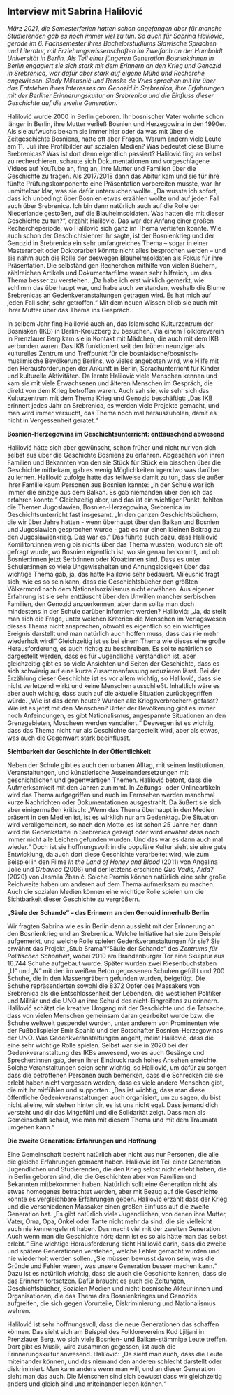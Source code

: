 ## Interview mit Sabrina Halilović

*März 2021, die Semesterferien hatten schon angefangen aber für manche Studierenden gab es noch immer viel zu tun. So auch für Sabrina Halilović, gerade im 6. Fachsemester ihres Bachelorstudiums Slawische Sprachen und Literatur, mit Erziehungswissenschaften im Zweifach an der Humboldt Universität in Berlin. Als Teil einer jüngeren Generation Bosniak:innen in Berlin engagiert sie sich stark mit dem Erinnern an den Krieg und Genozid in Srebrenica, war dafür aber stark auf eigene Mühe und Recherche angewiesen. Slady Mileusnić und Renske de Vries sprachen mit ihr über das Entstehen ihres Interesses am Genozid in Srebrenica, ihre Erfahrungen mit der Berliner Erinnerungskultur an Srebrenica und die Einfluss dieser Geschichte auf die zweite Generation.* 

Halilović wurde 2000 in Berlin geboren. Ihr bosnischer Vater wohnte schon länger in Berlin, ihre Mutter verließ Bosnien und Herzegowina in den 1990er. Als sie aufwuchs bekam sie immer hier oder da was mit über die Zeitgeschichte Bosniens, hatte oft aber Fragen. Warum ändern viele Leute am 11. Juli ihre Profilbilder auf sozialen Medien? Was bedeutet diese Blume Srebrenicas? Was ist dort denn eigentlich passiert? Halilović fing an selbst zu recherchieren, schaute sich Dokumentationen und vorgeschlagene Videos auf YouTube an, fing an, ihre Mutter und Familien über die Geschichte zu fragen. Als 2017/2018 dann das Abitur kam und sie für ihre fünfte Prüfungskomponente eine Präsentation vorbereiten musste, war ihr unmittelbar klar, was sie dafür untersuchen wollte. „Da wusste ich sofort, dass ich unbedingt über Bosnien etwas erzählen wollte und auf jeden Fall auch über Srebrenica. Ich bin dann natürlich auch auf die Rolle der Niederlande gestoßen, auf die Blauhelmsoldaten. Was hatten die mit dieser Geschichte zu tun?“, erzählt Halilovic. Das war der Anfang einer großen Rechercheperiode, wo Halilović sich ganz im Thema vertiefen konnte. Wie auch schon der Geschichtslehrer ihr sagte, ist der Bosnienkrieg und der Genozid in Srebrenica ein sehr umfangreiches Thema – sogar in einer Masterarbeit oder Doktorarbeit könnte nicht alles besprochen werden – und sie nahm auch die Rolle der deswegen Blauhelmsoldaten als Fokus für ihre Präsentation. Die selbständigen Recherchen mithilfe von vielen Büchern, zählreichen Artikels und Dokumentarfilme waren sehr hilfreich, um das Thema besser zu verstehen. „Da habe ich erst wirklich gemerkt, wie schlimm das überhaupt war, und habe auch verstanden, weshalb die Blume Srebrenicas an Gedenkveranstaltungen getragen wird. Es hat mich auf jeden Fall sehr, sehr getroffen.“ Mit dem neuen Wissen blieb sie auch mit ihrer Mutter über das Thema ins Gespräch. 

In selbem Jahr fing Halilović auch an, das Islamische Kulturzentrum der Bosniaken (IKB) in Berlin-Kreuzberg zu besuchen. Via einem Folkloreverein in Prenzlauer Berg kam sie in Kontakt mit Mädchen, die auch mit dem IKB verbunden waren. Das IKB funktioniert seit den frühen neunziger als kulturelles Zentrum und Treffpunkt für die bosniakische/bosnisch-muslimische Bevölkerung Berlins, wo vieles angeboten wird, wie Hilfe mit den Herausforderungen der Ankunft in Berlin, Sprachunterricht für Kinder und kulturelle Aktivitäten. Da lernte Halilović viele Menschen kennen und kam sie mit viele Erwachsenen und älteren Menschen im Gespräch, die direkt von dem Krieg betroffen waren. Auch sah sie, wie sehr sich das Kulturzentrum mit dem Thema Krieg und Genozid beschäftigt: „Das IKB erinnert jedes Jahr an Srebrenica, es werden viele Projekte gemacht, und man wird immer versucht, das Thema noch mal herauszuholen, damit es nicht in Vergessenheit geratet.“ 

**Bosnien-Herzegowina im Geschichtsunterricht: enttäuschend abwesend**

Halilović hätte sich aber gewünscht, schon früher und nicht nur von sich selbst aus über die Geschichte Bosniens zu erfahren. Abgesehen von ihren Familien und Bekannten von den sie Stück für Stück ein bisschen über die Geschichte mitbekam, gab es wenig Möglichkeiten irgendwo was darüber zu lernen. Halilović zufolge hatte das teilweise damit zu tun, dass sie außer ihrer Familie kaum Personen aus Bosnien kannte: „In der Schule war ich immer die einzige aus dem Balkan. Es gab niemanden über den ich das erfahren konnte.“ Gleichzeitig aber, und das ist ein wichtiger Punkt, fehlten die Themen Jugoslawien, Bosnien-Herzegowina, Srebrenica im Geschichtsunterricht fast insgesamt. „In den ganzen Geschichtsbüchern, die wir über Jahre hatten - wenn überhaupt über den Balkan und Bosnien und Jugoslawien gesprochen wurde - gab es nur einen kleinen Beitrag zu den Jugoslawienkrieg. Das war es.“ Das führte auch dazu, dass Halilović Komiliton:innen wenig bis nichts über das Thema wussten, wodurch sie oft gefragt wurde, wo Bosnien eigentlich ist, wo sie genau herkommt, und ob Bosnier:innen jetzt Serb:innen oder Kroat:innen sind. Dass es unter Schuler:innen so viele Ungewissheiten und Ahnungslosigkeit über das wichtige Thema gab, ja, das hatte Halilović sehr bedauert. Mileusnić fragt sich, wie es so sein kann, dass die Geschichtsbücher den größten Völkermord nach dem Nationalsozialismus nicht erwähnen. Aus eigener Erfahrung ist sie sehr enttäuscht über den Unwillen mancher serbischen Familien, den Genozid anzuerkennen, aber dann sollte man doch mindestens in der Schule darüber informiert werden? Halilović: „Ja, da stellt man sich die Frage, unter welchen Kriterien die Menschen im Verlagswesen dieses Thema nicht ansprechen, obwohl es eigentlich so ein wichtiges Ereignis darstellt und man natürlich auch hoffen muss, dass das nie mehr wiederholt wird!“ Gleichzeitig ist es bei einem Thema wie dieses eine große Herausforderung, es auch richtig zu beschreiben. Es sollte natürlich so dargestellt werden, dass es für Jugendliche verständlich ist, aber gleichzeitig gibt es so viele Ansichten und Seiten der Geschichte, dass es sich schwierig auf eine kurze Zusammenfassung reduzieren lässt. Bei der Erzählung dieser Geschichte ist es vor allem wichtig, so Halilović, dass sie nicht verletzend wirkt und keine Menschen ausschließt. Inhaltlich wäre es aber auch wichtig, dass auch auf die aktuelle Situation zurückgegriffen würde. „Wie ist das denn heute? Wurden alle Kriegsverbrechern gefasst? Wie ist es jetzt mit den Menschen? Unter der Bevölkerung gibt es immer noch Anfeindungen, es gibt Nationalismus, angespannte Situationen an den Grenzgebieten, Moscheen werden vandaliert.“ Deswegen ist es wichtig, dass das Thema nicht nur als Geschichte dargestellt wird, aber als etwas, was auch die Gegenwart stark beeinflusst. 

**Sichtbarkeit der Geschichte in der Öffentlichkeit**

Neben der Schule gibt es auch den urbanen Alltag, mit seinen Institutionen, Veranstaltungen, und künstlerische Auseinandersetzungen mit geschichtlichen und gegenwärtigen Themen. Halilović betont, dass die Aufmerksamkeit mit den Jahren zunimmt. In Zeitungs- oder Onlineartikeln wird das Thema aufgegriffen und auch im Fernsehen werden manchmal kurze Nachrichten oder Dokumentationen ausgestrahlt. Da äußert sie sich aber einigermaßen kritisch: „Wenn das Thema überhaupt in den Medien präsent in den Medien ist, ist es wirklich nur am Gedenktag. Die Situation wird verallgemeinert, so nach den Motto ‚es ist schon 25 Jahre her, dann wird die Gedenkstätte in Srebrenica gezeigt oder wird erwähnt dass noch immer nicht alle Leichen gefunden wurden. Und das war es dann auch mal wieder.“ Doch ist sie hoffnungsvoll: in die populäre Kultur sieht sie eine gute Entwicklung, da auch dort diese Geschichte verarbeitet wird, wie zum Beispiel in den Filme *In the Land of Honey and Blood* (2011) von Angelina Jolie und *Grbavica* (2006) und der letztens erschiene *Quo Vadis, Aida?* (2020) von Jasmila Žbanić. Solche Promis können natürlich eine sehr große Reichweite haben um anderen auf dem Thema aufmerksam zu machen. Auch die sozialen Medien können eine wichtige Rolle spielen um die Sichtbarkeit dieser Geschichte zu vergrößern.

**„Säule der Schande“ – das Erinnern an den Genozid innerhalb Berlin**

Wir fragten Sabrina wie es in Berlin denn aussieht mit der Erinnerung an den Bosnienkrieg und an Srebrenica. Welche Initiative hat sie zum Beispiel aufgemerkt, und welche Rolle spielen Gedenkveranstaltungen für sie? Sie erwähnt das Projekt „Stub Srama“/“Säule der Schande“ des *Zentrums für Politischen Schönheit*, wobei 2010 am Brandenburger Tor eine Skulptur aus 16.744 Schuhe aufgebaut wurde. Später wurden zwei Riesenbuchstaben „U“ und „N“ mit den im weißen Beton gegossenen Schuhen gefüllt und 200 Schuhe, die in den Massengräbern gefunden wurden, beigefügt. Die Schuhe repräsentierten sowohl die 8372 Opfer des Massakers von Srebrenica als die Entschlossenheit der Lebenden, die westlichen Politiker und Militär und die UNO an ihre Schuld des nicht-Eingreifens zu erinnern. Halilović schätzt die kreative Umgang mit der Geschichte und die Tatsache, dass von vielen Menschen gemeinsam daran gearbeitet wurde bzw. die Schuhe weltweit gespendet wurden, unter anderem von Prominenten wie der Fußballspieler Emir Spahić und der Botschafter Bosnien-Herzegowinas der UNO. Was Gedenkveranstaltungen angeht, meint Halilović, dass die eine sehr wichtige Rolle spielen. Selbst war sie in 2020 bei der Gedenkveranstaltung des IKBs anwesend, wo es auch Gesänge und Sprecher:innen gab, deren ihrer Eindruck nach hohes Ansehen erreichte. Solche Veranstaltungen seien sehr wichtig, so Halilović, um dafür zu sorgen dass die betroffenen Personen auch bemerken, dass die Schrecken die sie erlebt haben nicht vergessen werden, dass es viele andere Menschen gibt, die mit ihr mitfühlen und supporten. „Das ist wichtig, dass man diese öffentliche Gedenkveranstaltungen auch organisiert, um zu sagen, du bist nicht alleine, wir stehen hinter dir, es ist uns nicht egal. Dass jemand dich versteht und dir das Mitgefühl und die Solidarität zeigt. Dass man als Gemeinschaft schaut, wie man mit diesem Thema und mit dem Traumata umgehen kann.“

**Die zweite Generation: Erfahrungen und Hoffnung**

Eine Gemeinschaft besteht natürlich aber nicht aus nur Personen, die alle die gleiche Erfahrungen gemacht haben. Halilović ist Teil einer Generation Jugendlichen und Studierenden, die den Krieg selbst nicht erlebt haben, die in Berlin geboren sind, die die Geschichten aber von Familien und Bekannten mitbekommen haben. Natürlich sollt eine Generation nicht als etwas homogenes betrachtet werden, aber mit Bezug auf die Geschichte könnte es vergleichbare Erfahrungen geben. Halilović erzählt dass der Krieg und die verschiedenen Massaker einen großen Einfluss auf die zweite Generation hat. „Es gibt natürlich viele Jugendlichen, von denen ihre Mutter, Vater, Oma, Opa, Onkel oder Tante nicht mehr da sind, die sie vielleicht auch nie kennengelernt haben. Das macht viel mit der zweiten Generation. Auch wenn man die Geschichte hört; dann ist es so als hätte man das selbst erlebt.“ Eine wichtige Herausforderung sieht Halilović darin, dass die zweite und spätere Generationen verstehen, welche Fehler gemacht wurden und nie wiederholt werden sollen. „Sie müssen bewusst davon sein, was die Gründe und Fehler waren, was unsere Generation besser machen kann.“ Dazu ist es natürlich wichtig, dass sie auch die Geschichte kennen, dass sie das Erinnern fortsetzen. Dafür braucht es auch die Zeitungen, Geschichtsbücher, Sozialen Medien und nicht-bosnische Akteur:innen und Organisationen, die das Thema des Bosnienkrieges und Genozids aufgreifen, die sich gegen Vorurteile, Diskriminierung und Nationalismus wehren. 

Halilović ist sehr hoffnungsvoll, dass die neue Generationen das schaffen können. Das sieht sich am Beispiel des Folklorevereins Kud Ljiljani in Prenzlauer Berg, wo sich viele Bosnien- und Balkan-stämmige Leute treffen. Dort gibt es Musik, wird zusammen gegessen, ist auch die Erinnerungskultur anwesend. Halilović: „Da sieht man auch, dass die Leute miteinander können, und das niemand den anderen schlecht darstellt oder diskriminiert. Man kann anders wenn man will, und an dieser Generation sieht man das auch. Die Menschen sind sich bewusst dass wir gleichzeitig anders und gleich sind und miteinander leben können.“
